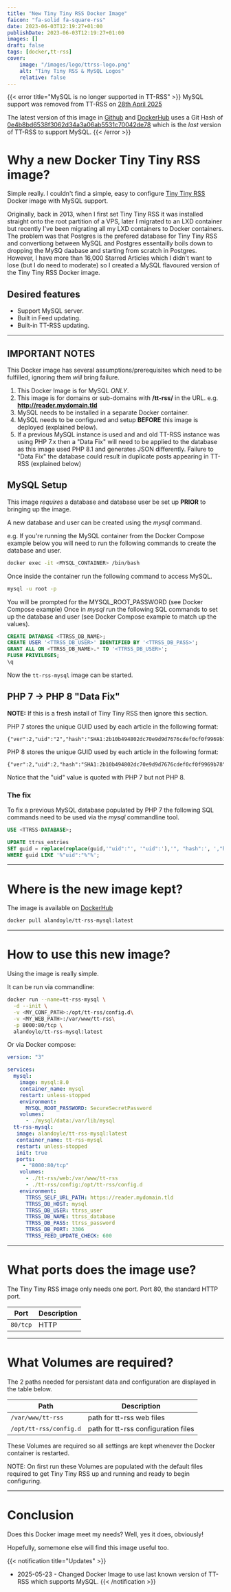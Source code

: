 ```yaml
---
title: "New Tiny Tiny RSS Docker Image"
faicon: "fa-solid fa-square-rss"
date: 2023-06-03T12:19:27+01:00
publishDate: 2023-06-03T12:19:27+01:00
images: []
draft: false
tags: [docker,tt-rss]
cover:
    image: "/images/logo/ttrss-logo.png"
    alt: "Tiny Tiny RSS & MySQL Logos"
    relative: false
---
```


{{< error title="MySQL is no longer supported in TT-RSS" >}}
MySQL support was removed from TT-RSS on [28th April 2025](https://git.tt-rss.org/fox/tt-rss.git/commit/?id=4cb8a84df46d46bc325b6638defbdc4dc34151ed)

The latest version of this image in [Github](https://github.com/alandoyle/docker-tt-rss-mysql) and [DockerHub](https://hub.docker.com/r/alandoyle/tt-rss-mysql) uses a Git Hash of [0e4b8bd6538f3062d34a3a06ab5531c70042de78](https://git.tt-rss.org/fox/tt-rss.git/commit/?id=0e4b8bd6538f3062d34a3a06ab5531c70042de78) which is the *last* version of TT-RSS to support MySQL.
{{< /error >}}

# Why a new Docker Tiny Tiny RSS image?

Simple really. I couldn't find a simple, easy to configure [Tiny Tiny RSS](https://tt-rss.org/) Docker image with MySQL support.

Originally, back in 2013, when I first set Tiny Tiny RSS it was installed straight onto the root partition of a VPS, later I migrated to an LXD container but recently I've been migrating all my LXD containers to Docker containers. The problem was that Postgres is the prefered database for Tiny Tiny RSS and convertiong between MySQL and Postgres essentailly boils down to dropping the MySQ daabase and starting from scratch in Postgres. However, I have more than 16,000 Starred Articles which I didn't want to lose (but I do need to moderate) so I created a MySQL flavoured version of the Tiny Tiny RSS Docker image.

## Desired features

+ Support MySQL server.
+ Built in Feed updating.
+ Built-in TT-RSS updating.

---

## IMPORTANT NOTES

This Docker image has several assumptions/prerequisites which need to be  fulfilled, ignoring them *will* bring failure.

1. This Docker Image is for MySQL _ONLY_.
1. This image is for domains or sub-domains with **/tt-rss/** in the URL. e.g. **http://reader.mydomain.tld**
1. MySQL needs to be installed in a separate Docker container.
1. MySQL needs to be configured and setup **BEFORE** this image is deployed (explained below).
1. If a previous MySQL instance is used and and old TT-RSS instance was using PHP 7.x then a "Data Fix" will need to be applied to the database as this image used PHP 8.1 and generates JSON differently. Failure to "Data Fix" the database could result in duplicate posts appearing in TT-RSS (explained below)


## MySQL Setup

This image _requires_ a database and database user be set up **PRIOR** to bringing up the image.

A new database and user can be created using the _mysql_ command.

e.g. If you're running the MySQL container from the Docker Compose example below you will need to run the following commands to create the database and user.

```bash
docker exec -it <MYSQL_CONTAINER> /bin/bash
```
Once inside the container run the following command to access MySQL.
```bash
mysql -u root -p
```
You will be prompted for the MYSQL_ROOT_PASSWORD (see Docker Compose example)
Once in _mysql_ run the following SQL commands to set up the database and user (see Docker Compose example to match up the values).
```sql
CREATE DATABASE <TTRSS_DB_NAME>;
CREATE USER '<TTRSS_DB_USER>' IDENTIFIED BY '<TTRSS_DB_PASS>';
GRANT ALL ON <TTRSS_DB_NAME>.* TO '<TTRSS_DB_USER>';
FLUSH PRIVILEGES;
\q
```

Now the `tt-rss-mysql` image can be started.

## PHP 7 -> PHP 8 "Data Fix"

**NOTE:** If this is a fresh install of Tiny Tiny RSS then ignore this section.

PHP 7 stores the unique GUID used by each article in the following format:
```
{"ver":2,"uid":"2","hash":"SHA1:2b10b494802dc70e9d9d7676cdef0cf0f9969b78"}
```

PHP 8 stores the unique GUID used by each article in the following format:
```
{"ver":2,"uid":2,"hash":"SHA1:2b10b494802dc70e9d9d7676cdef0cf0f9969b78"}
```

Notice that the "uid" value is quoted with PHP 7 but not PHP 8.

### The fix
To fix a previous MySQL database populated by PHP 7 the following SQL commands need to be used via the _mysql_ commandline tool.
```sql
USE <TTRSS-DATABASE>;

UPDATE ttrss_entries
SET guid = replace(replace(guid,'"uid":"', '"uid":'),'", "hash":', ',"hash":')
WHERE guid LIKE '%"uid":"%"%';
```
----


# Where is the new image kept?

The image is available on [DockerHub](https://hub.docker.com/r/alandoyle/tt-rss-mysql)
```bash
docker pull alandoyle/tt-rss-mysql:latest
```

---

# How to use this new image?

Using the image is really simple.

It can be run via commandline:

```bash
docker run --name=tt-rss-mysql \
  -d --init \
  -v <MY_CONF_PATH>:/opt/tt-rss/config.d\
  -v <MY_WEB_PATH>:/var/www/tt-rss\
  -p 8000:80/tcp \
  alandoyle/tt-rss-mysql:latest
```

Or via Docker compose:

```yaml
version: "3"

services:
  mysql:
    image: mysql:8.0
    container_name: mysql
    restart: unless-stopped
    environment:
      MYSQL_ROOT_PASSWORD: SecureSecretPassword
    volumes:
      - ./mysql/data:/var/lib/mysql
  tt-rss-mysql:
   image: alandoyle/tt-rss-mysql:latest
   container_name: tt-rss-mysql
   restart: unless-stopped
   init: true
   ports:
     - "8000:80/tcp"
    volumes:
      - ./tt-rss/web:/var/www/tt-rss
      - ./tt-rss/config:/opt/tt-rss/config.d
    environment:
      TTRSS_SELF_URL_PATH: https://reader.mydomain.tld
      TTRSS_DB_HOST: mysql
      TTRSS_DB_USER: ttrss_user
      TTRSS_DB_NAME: ttrss_database
      TTRSS_DB_PASS: ttrss_password
      TTRSS_DB_PORT: 3306
      TTRSS_FEED_UPDATE_CHECK: 600
```

---

# What ports does the image use?

The Tiny Tiny RSS image only needs one port. Port 80, the standard HTTP port.

| Port     | Description           |
|----------|-----------------------|
| `80/tcp` | HTTP                  |

---

# What Volumes are required?

The 2 paths needed for persistant data and configuration are displayed in the table below.

| Path    | Description                           |
|---------|---------------------------------------|
| `/var/www/tt-rss` | path for tt-rss web files |
| `/opt/tt-rss/config.d` | path for tt-rss configuration files          |

These Volumes are required so all settings are kept whenever the Docker container is restarted.

NOTE: On first run these Volumes are populated with the default files required to get Tiny Tiny RSS up and running and ready to begin configuring.

---

# Conclusion

Does this Docker image meet my needs? Well, yes it does, obviously!

Hopefully, somemone else will find this image useful too.

{{< notification title="Updates" >}}
  * 2025-05-23 - Changed Docker Image to use last known version of TT-RSS which supports MySQL.
{{< /notification >}}
